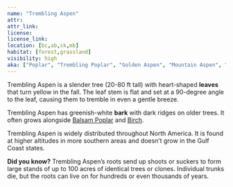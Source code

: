 ```yaml
---
name: "Trembling Aspen"
attr: 
attr_link: 
license: 
license_link: 
location: [bc,ab,sk,mb]
habitat: [forest,grassland]
visibility: high 
aka: ["Poplar", "Trembling Poplar", "Golden Aspen", "Mountain Aspen", "Quaking Aspen"]
---
```

Trembling Aspen is a slender tree (20-80 ft tall) with heart-shaped **leaves** that turn yellow in the fall. The leaf stem is flat and set at a 90-degree angle to the leaf, causing them to tremble in even a gentle breeze.

Trembling Aspen has greenish-white **bark** with dark ridges on older trees. It often grows alongside [Balsam Poplar](/trees/balpop) and [Birch](/trees/birch).

Trembling Aspen is widely distributed throughout North America. It is found at higher altitudes in more southern areas and doesn’t grow in the Gulf Coast states. 

**Did you know?** Trembling Aspen’s roots send up shoots or suckers to form large stands of up to 100 acres of identical trees or clones. Individual trunks die, but the roots can live on for hundreds or even thousands of years.
